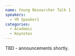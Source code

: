 ```yaml
---
name: Young Researcher Talk 1
speakers:
  - YR Speaker1
categories:
  - Academic
  - Keynotes
---
```


TBD - announcements shortly.